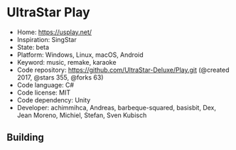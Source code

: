 # UltraStar Play

- Home: https://usplay.net/
- Inspiration: SingStar
- State: beta
- Platform: Windows, Linux, macOS, Android
- Keyword: music, remake, karaoke
- Code repository: https://github.com/UltraStar-Deluxe/Play.git (@created 2017, @stars 355, @forks 63)
- Code language: C#
- Code license: MIT
- Code dependency: Unity
- Developer: achimmihca, Andreas, barbeque-squared, basisbit, Dex, Jean Moreno, Michiel, Stefan, Sven Kubisch

## Building
